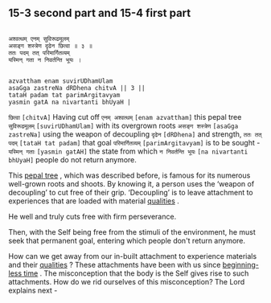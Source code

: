 ## 15-3 second part and 15-4 first part


```shloka-sa

अश्वत्थम् एनम् सुविरूढमूलम्
असङ्ग शस्त्रेण दृढेन छित्वा ॥ ३ ॥
ततः पदम् तत् परिमार्गितव्यम्
यस्मिन् गता न निवर्तन्ति भूयः ।

```
```shloka-sa-hk

azvattham enam suvirUDhamUlam
asaGga zastreNa dRDhena chitvA || 3 ||
tataH padam tat parimArgitavyam
yasmin gatA na nivartanti bhUyaH |

```
`छित्वा` `[chitvA]` Having cut off `एनम् अश्वत्थम्` `[enam azvattham]` this pepal tree `सुविरूढमूलम्` `[suvirUDhamUlam]` with its overgrown roots `असङ्ग शस्त्रेण` `[asaGga zastreNa]` using the weapon of decoupling `दृढेन` `[dRDhena]` and strength, `ततः तत् पदम्` `[tataH tat padam]` that goal `परिमार्गितव्यम्` `[parimArgitavyam]` is to be sought - `यस्मिन् गताः` `[yasmin gatAH]` the state from which `न निवर्तन्ति भूयः` `[na nivartanti bhUyaH]` people do not return anymore.

This 
[pepal tree](15-2.md#pepal_tree)
, which was described before, is famous for its numerous well-grown roots and shoots. By knowing it, a person uses the ‘weapon of decoupling’ to cut free of their grip. ‘Decoupling’ is to leave attachment to experiences that are loaded with material 
[qualities](2-45_to_2-46.md#satva_rajas_tamas)
. 

He well and truly cuts free with firm perseverance.

Then, with the Self being free from the stimuli of the environment, he must seek that permanent goal, entering which people don't return anymore.

How can we get away from our in-built attachment to experience materials and their 
[qualities](2-45_to_2-46.md#satva_rajas_tamas)
? These attachments have been with us since 
[beginning-less time](Back-to-Basics.md#beginningless_time)
. The misconception that the body is the Self gives rise to such attachments. How do we rid ourselves of this misconception? The Lord explains next -


